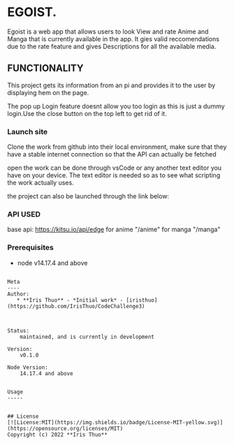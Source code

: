 # EGOIST.

Egoist is a web app that allows users to look View and rate Anime and Manga that is currently available in the app.
It gies valid reccomendations due to the rate feature and gives Descriptions for all the available media.

## FUNCTIONALITY
This project gets its information from an pi and provides it to the user by displaying hem on the page.

The pop up Login feature doesnt allow you too login as this is just a dummy login.Use the close button on the top left to get rid of it.

### Launch site
Clone the work from github into their local environment, make sure that they have a stable internet connection so that the API can actually be fetched

open the work can be done through vsCode or any another text editor you have on your device. The text editor is needed so as to see what scripting the work actually uses.

the project can also be launched through the link below:



###  API USED
 base api: https://kitsu.io/api/edge
for anime "/anime"
for manga "/manga"


### Prerequisites
* node v14.17.4 and above

```

Meta
----
Author:
   * **Iris Thuo** - *Initial work* - [iristhuo](https://github.com/IrisThuo/CodeChallenge3)
   


Status:
    maintained, and is currently in development

Version:
    v0.1.0

Node Version:
    14.17.4 and above


Usage
-----


## License
[![License:MIT](https://img.shields.io/badge/License-MIT-yellow.svg)](https://opensource.org/licenses/MIT)
Copyright (c) 2022 **Iris Thuo**